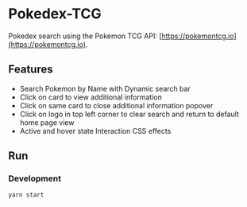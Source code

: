 # Pokedex-TCG
Pokedex search using the Pokemon TCG API: [https://pokemontcg.io](https://pokemontcg.io).

## Features
- Search Pokemon by Name with Dynamic search bar
- Click on card to view additional information
- Click on same card to close additional information popover
- Click on logo in top left corner to clear search and return to default home page view
- Active and hover state Interaction CSS effects 

## Run
### Development
`yarn start`
